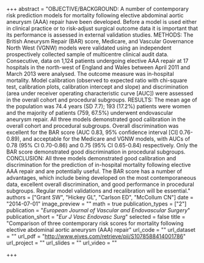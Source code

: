 +++
abstract = "OBJECTIVE/BACKGROUND: A number of contemporary risk prediction models for mortality following elective abdominal aortic aneurysm (AAA) repair have been developed. Before a model is used either in clinical practice or to risk-adjust surgical outcome data it is important that its performance is assessed in external validation studies. METHODS: The British Aneurysm Repair (BAR) score, Medicare, and Vascular Governance North West (VGNW) models were validated using an independent prospectively collected sample of multicentre clinical audit data. Consecutive, data on 1,124 patients undergoing elective AAA repair at 17 hospitals in the north-west of England and Wales between April 2011 and March 2013 were analysed. The outcome measure was in-hospital mortality. Model calibration (observed to expected ratio with chi-square test, calibration plots, calibration intercept and slope) and discrimination (area under receiver operating characteristic curve [AUC]) were assessed in the overall cohort and procedural subgroups. RESULTS: The mean age of the population was 74.4 years (SD 7.7); 193 (17.2%) patients were women and the majority of patients (759, 67.5%) underwent endovascular aneurysm repair. All three models demonstrated good calibration in the overall cohort and procedural subgroups. Overall discrimination was excellent for the BAR score (AUC 0.83, 95% confidence interval [CI] 0.76-0.89), and acceptable for the Medicare and VGNW models, with AUCs of 0.78 (95% CI 0.70-0.86) and 0.75 (95% CI 0.65-0.84) respectively. Only the BAR score demonstrated good discrimination in procedural subgroups. CONCLUSION: All three models demonstrated good calibration and discrimination for the prediction of in-hospital mortality following elective AAA repair and are potentially useful. The BAR score has a number of advantages, which include being developed on the most contemporaneous data, excellent overall discrimination, and good performance in procedural subgroups. Regular model validations and recalibration will be essential."
authors = ["Grant SW", "Hickey GL", "Carlson ED", "McCollum CN"]
date = "2014-07-01"
image_preview = ""
math = true
publication_types = ["2"]
publication = "*European Journal of Vascular and Endovascular Surgery*"
publication_short = "*Eur J Vasc Endovasc Surg*"
selected = false
title = "Comparison of three contemporary risk scores for mortality following elective abdominal aortic aneurysm (AAA) repair"
url_code = ""
url_dataset = ""
url_pdf = "http://www.ejves.com/retrieve/pii/S1078588414001786"
url_project = ""
url_slides = ""
url_video = ""

+++
